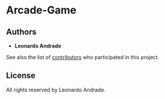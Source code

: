 # Arcade-Game

## Authors

* **Leonardo Andrade**

See also the list of [contributors](https://github.com/LeonnardoA/Arcade-Game/graphs/contributors) who participated in this project.

## License

All rights reserved by Leonardo Andrade.
